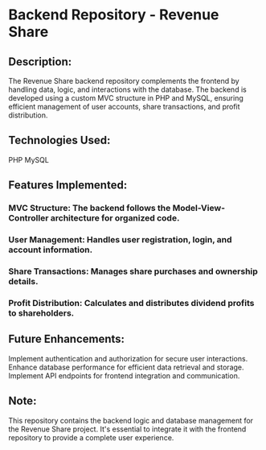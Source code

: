# Backend Repository - Revenue Share

## Description:
The Revenue Share backend repository complements the frontend by handling data, logic, and interactions with the database. The backend is developed using a custom MVC structure in PHP and MySQL, ensuring efficient management of user accounts, share transactions, and profit distribution.

## Technologies Used:
PHP
MySQL

## Features Implemented:
### MVC Structure: The backend follows the Model-View-Controller architecture for organized code.
### User Management: Handles user registration, login, and account information.
### Share Transactions: Manages share purchases and ownership details.
### Profit Distribution: Calculates and distributes dividend profits to shareholders.

## Future Enhancements:
Implement authentication and authorization for secure user interactions.
Enhance database performance for efficient data retrieval and storage.
Implement API endpoints for frontend integration and communication.

## Note:
This repository contains the backend logic and database management for the Revenue Share project. It's essential to integrate it with the frontend repository to provide a complete user experience.
